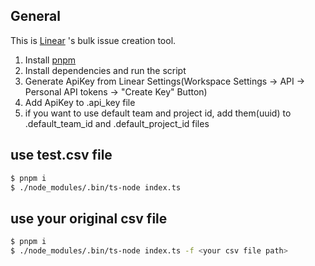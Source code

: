## General

This is [Linear](https://linear.app/) 's bulk issue creation tool.

1. Install [pnpm](https://pnpm.js.org/en/installation)
2. Install dependencies and run the script
3. Generate ApiKey from Linear Settings(Workspace Settings -> API -> Personal API tokens -> "Create Key" Button)
4. Add ApiKey to .api_key file
5. if you want to use default team and project id, add them(uuid) to .default_team_id and .default_project_id files

## use test.csv file

```bash
$ pnpm i
$ ./node_modules/.bin/ts-node index.ts
```

## use your original csv file

```bash
$ pnpm i
$ ./node_modules/.bin/ts-node index.ts -f <your csv file path>
```
